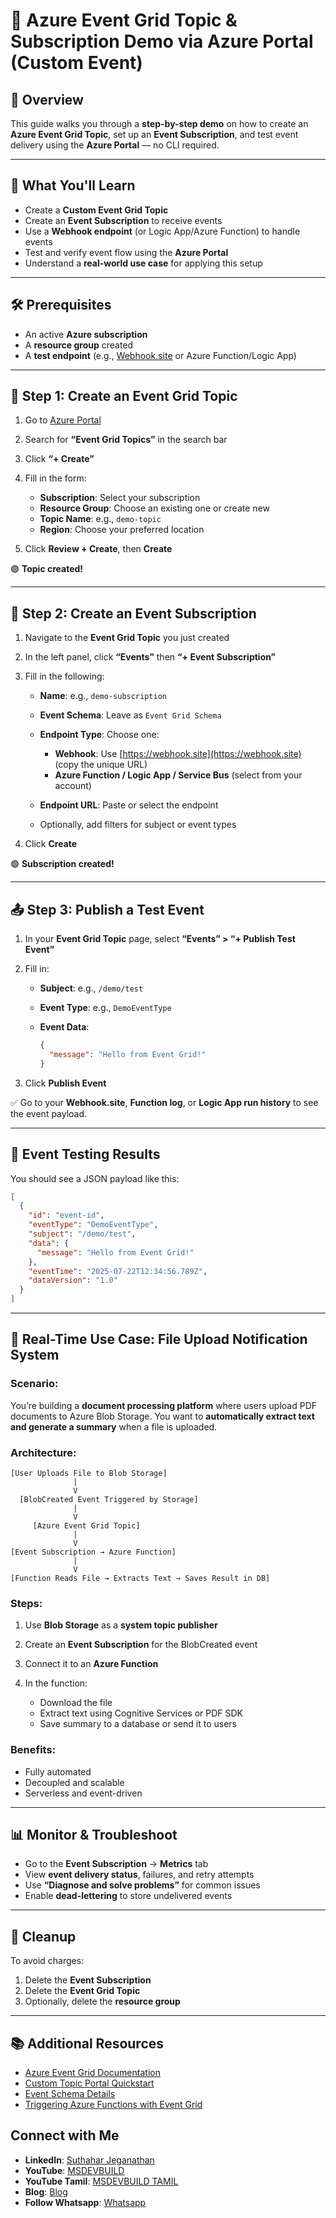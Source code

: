 
# 📘 Azure Event Grid Topic & Subscription Demo via Azure Portal (Custom Event)

## 🧩 Overview

This guide walks you through a **step-by-step demo** on how to create an **Azure Event Grid Topic**, set up an **Event Subscription**, and test event delivery using the **Azure Portal** — no CLI required.

---

## 📌 What You'll Learn

* Create a **Custom Event Grid Topic**
* Create an **Event Subscription** to receive events
* Use a **Webhook endpoint** (or Logic App/Azure Function) to handle events
* Test and verify event flow using the **Azure Portal**
* Understand a **real-world use case** for applying this setup

---

## 🛠️ Prerequisites

* An active **Azure subscription**
* A **resource group** created
* A **test endpoint** (e.g., [Webhook.site](https://webhook.site) or Azure Function/Logic App)

---

## 🔷 Step 1: Create an Event Grid Topic

1. Go to [Azure Portal](https://portal.azure.com)
2. Search for **“Event Grid Topics”** in the search bar
3. Click **“+ Create”**
4. Fill in the form:

   * **Subscription**: Select your subscription
   * **Resource Group**: Choose an existing one or create new
   * **Topic Name**: e.g., `demo-topic`
   * **Region**: Choose your preferred location
5. Click **Review + Create**, then **Create**

🟢 **Topic created!**

---

## 🔔 Step 2: Create an Event Subscription

1. Navigate to the **Event Grid Topic** you just created
2. In the left panel, click **“Events”** then **“+ Event Subscription”**
3. Fill in the following:

   * **Name**: e.g., `demo-subscription`
   * **Event Schema**: Leave as `Event Grid Schema`
   * **Endpoint Type**: Choose one:

     * **Webhook**: Use [https://webhook.site](https://webhook.site) (copy the unique URL)
     * **Azure Function / Logic App / Service Bus** (select from your account)
   * **Endpoint URL**: Paste or select the endpoint
   * Optionally, add filters for subject or event types
4. Click **Create**

🟢 **Subscription created!**

---

## 📤 Step 3: Publish a Test Event

1. In your **Event Grid Topic** page, select **“Events” > “+ Publish Test Event”**
2. Fill in:

   * **Subject**: e.g., `/demo/test`
   * **Event Type**: e.g., `DemoEventType`
   * **Event Data**:

     ```json
     {
       "message": "Hello from Event Grid!"
     }
     ```
3. Click **Publish Event**

✅ Go to your **Webhook.site**, **Function log**, or **Logic App run history** to see the event payload.

---

## 🧪 Event Testing Results

You should see a JSON payload like this:

```json
[
  {
    "id": "event-id",
    "eventType": "DemoEventType",
    "subject": "/demo/test",
    "data": {
      "message": "Hello from Event Grid!"
    },
    "eventTime": "2025-07-22T12:34:56.789Z",
    "dataVersion": "1.0"
  }
]
```

---

## 💼 Real-Time Use Case: File Upload Notification System

### Scenario:

You’re building a **document processing platform** where users upload PDF documents to Azure Blob Storage. You want to **automatically extract text and generate a summary** when a file is uploaded.

### Architecture:

```text
[User Uploads File to Blob Storage]
              |
              V
  [BlobCreated Event Triggered by Storage]
              |
              V
     [Azure Event Grid Topic]
              |
              V
[Event Subscription → Azure Function]
              |
              V
[Function Reads File → Extracts Text → Saves Result in DB]
```

### Steps:

1. Use **Blob Storage** as a **system topic publisher**
2. Create an **Event Subscription** for the BlobCreated event
3. Connect it to an **Azure Function**
4. In the function:

   * Download the file
   * Extract text using Cognitive Services or PDF SDK
   * Save summary to a database or send it to users

### Benefits:

* Fully automated
* Decoupled and scalable
* Serverless and event-driven

---

## 📊 Monitor & Troubleshoot

* Go to the **Event Subscription** → **Metrics** tab
* View **event delivery status**, failures, and retry attempts
* Use **“Diagnose and solve problems”** for common issues
* Enable **dead-lettering** to store undelivered events

---

## 🧼 Cleanup

To avoid charges:

1. Delete the **Event Subscription**
2. Delete the **Event Grid Topic**
3. Optionally, delete the **resource group**

---

## 📚 Additional Resources

* [Azure Event Grid Documentation](https://learn.microsoft.com/en-us/azure/event-grid/)
* [Custom Topic Portal Quickstart](https://learn.microsoft.com/en-us/azure/event-grid/custom-event-quickstart-portal)
* [Event Schema Details](https://learn.microsoft.com/en-us/azure/event-grid/event-schema)
* [Triggering Azure Functions with Event Grid](https://learn.microsoft.com/en-us/azure/azure-functions/functions-bindings-event-grid)


 ## Connect with Me
- **LinkedIn**: [Suthahar Jeganathan](https://www.linkedin.com/in/jssuthahar/)
- **YouTube**: [MSDEVBUILD](https://www.youtube.com/@MSDEVBUILD)
- **YouTube Tamil**: [MSDEVBUILD TAMIL](https://www.youtube.com/@MSDEVBUILDTamil)
- **Blog**: [Blog](https://www.msdevbuild.com/)
- **Follow Whatsapp**: [Whatsapp](https://www.whatsapp.com/channel/0029Va5j2rHEFeXcTlUhQB0J)

